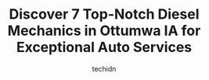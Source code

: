 ---
layout: ampstory
image: https://images.unsplash.com/photo-1631526090968-6979b72f2ce2?ixlib=rb-4.0.3&ixid=MnwxMjA3fDB8MHxwaG90by1wYWdlfHx8fGVufDB8fHx8&auto=format&fit=crop&w=640&h=853&q=80
author: techidn
featured: false
description: When it comes to finding reliable automotive experts in Ottumwa IA, USA, look no further than the 7 best Diesel Mechanic in the area. With their exceptional skills and dedication to providin
title: Discover 7 Top-Notch Diesel Mechanics in Ottumwa IA for Exceptional Auto Services
cover:
   title: Discover 7 Top-Notch Diesel Mechanics in Ottumwa IA for Exceptional Auto Services
   subtitle: Rickpate
   background: https://images.unsplash.com/photo-1631526090968-6979b72f2ce2?ixlib=rb-4.0.3&ixid=MnwxMjA3fDB8MHxwaG90by1wYWdlfHx8fGVufDB8fHx8&auto=format&fit=crop&w=640&h=853&q=80

pages: 
 - layout: thirds
   top: <h1>#1 C&C Automotive</h1>
   bottom: "<p>Carl is a great mechanic, honest and does great internal engine work. He can work on both your daily driver or when restoring a classic! Quality work.</p>"
   background: https://www.knot35.com/toplist/wp-content/uploads/2023/06/best-diesel-mechanic-1-in-ottumwa-ia-1685841891.jpeg
   backgroundblur: true
 - layout: thirds
   top: <h1>#2 Vice Transmission & Auto Repair</h1>
   bottom: "<p>235 N Madison Ave, Ottumwa, IA 52501, United States</p>"
   background: https://www.knot35.com/toplist/wp-content/uploads/2023/06/best-diesel-mechanic-2-in-ottumwa-ia-1685841891.jpeg
   cta:
      link: https://www.knot35.com/toplist/discover-7-top-notch-diesel-mechanics-in-ottumwa-ia-for-exceptional-auto-services/
      text: Discover 7 Top-Notch Diesel Mechanics in Ottumwa IA for Exceptional Auto Services
 - layout: thirds
   top: <h1>#3 All Roads Truck And Trailer Repair</h1>
   bottom: "<p>230 Osage Dr, Ottumwa, IA 52501, United States</p>"
   background: https://www.knot35.com/toplist/wp-content/uploads/2023/06/best-diesel-mechanic-3-in-ottumwa-ia-1685841892.jpeg
   cta:
      link: https://www.knot35.com/toplist/discover-7-top-notch-diesel-mechanics-in-ottumwa-ia-for-exceptional-auto-services/
      text: Discover 7 Top-Notch Diesel Mechanics in Ottumwa IA for Exceptional Auto Services
 - layout: thirds
   top: <h1>#4 Bridge City Truck Repair LLC</h1>
   bottom: "<p>13930 Airport Rd, Ottumwa, IA 52501, United States</p>"
   background: https://images.unsplash.com/photo-1489648022186-8f49310909a0?ixlib=rb-4.0.3&ixid=MnwxMjA3fDB8MHxwaG90by1wYWdlfHx8fGVufDB8fHx8&auto=format&fit=crop&w=640&h=853&q=80
   cta:
      link: https://www.knot35.com/toplist/discover-7-top-notch-diesel-mechanics-in-ottumwa-ia-for-exceptional-auto-services/
      text: Discover 7 Top-Notch Diesel Mechanics in Ottumwa IA for Exceptional Auto Services
 - layout: thirds
   top: <h1>#5 Ricks Transmission & Auto Rpr</h1>
   bottom: "<p>1001 S Madison Ave, Ottumwa, IA 52501, United States</p>"
   background: https://images.unsplash.com/photo-1609083590460-7b8cc0ca65f8?ixlib=rb-4.0.3&ixid=MnwxMjA3fDB8MHxwaG90by1wYWdlfHx8fGVufDB8fHx8&auto=format&fit=crop&w=640&h=853&q=80
   cta:
      link: https://www.knot35.com/toplist/discover-7-top-notch-diesel-mechanics-in-ottumwa-ia-for-exceptional-auto-services/
      text: Discover 7 Top-Notch Diesel Mechanics in Ottumwa IA for Exceptional Auto Services
 - layout: thirds
   top: <h1>#6 TechPro Automotive</h1>
   bottom: "<p>1010 Harding St, Ottumwa, IA 52501, United States</p>"
   background: https://images.unsplash.com/photo-1518640467707-6811f4a6ab73?ixlib=rb-4.0.3&ixid=MnwxMjA3fDB8MHxwaG90by1wYWdlfHx8fGVufDB8fHx8&auto=format&fit=crop&w=640&h=853&q=80
   cta:
      link: https://www.knot35.com/toplist/discover-7-top-notch-diesel-mechanics-in-ottumwa-ia-for-exceptional-auto-services/
      text: Discover 7 Top-Notch Diesel Mechanics in Ottumwa IA for Exceptional Auto Services
 - layout: thirds
   top: <h1>#7 Quality Service Corporation</h1>
   bottom: "<p>1418 W 2nd St, Ottumwa, IA 52501, United States</p>"
   background: https://images.unsplash.com/photo-1591393223703-56fe1347ac62?ixlib=rb-4.0.3&ixid=MnwxMjA3fDB8MHxwaG90by1wYWdlfHx8fGVufDB8fHx8&auto=format&fit=crop&w=640&h=853&q=80
   cta:
      link: https://www.knot35.com/toplist/discover-7-top-notch-diesel-mechanics-in-ottumwa-ia-for-exceptional-auto-services/
      text: Discover 7 Top-Notch Diesel Mechanics in Ottumwa IA for Exceptional Auto Services
 - layout: thirds
   middle: Continue reading...
   background: https://images.unsplash.com/photo-1561679660-d00ee1e0dc8e?ixlib=rb-4.0.3&ixid=MnwxMjA3fDB8MHxwaG90by1wYWdlfHx8fGVufDB8fHx8&auto=format&fit=crop&w=640&h=853&q=80
   cta:
      link: https://www.knot35.com/toplist/discover-7-top-notch-diesel-mechanics-in-ottumwa-ia-for-exceptional-auto-services/
      text: Discover 7 Top-Notch Diesel Mechanics in Ottumwa IA for Exceptional Auto Services
      
---
